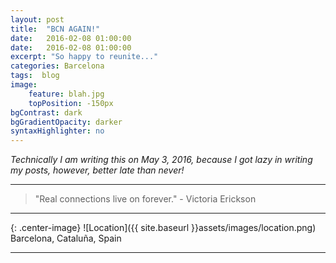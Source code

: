 ```yaml
---
layout: post
title:  "BCN AGAIN!"
date:   2016-02-08 01:00:00
date:   2016-02-08 01:00:00
excerpt: "So happy to reunite..."
categories: Barcelona
tags:  blog
image:
    feature: blah.jpg
    topPosition: -150px
bgContrast: dark
bgGradientOpacity: darker
syntaxHighlighter: no
---
```


*Technically I am writing this on May 3, 2016, because I got lazy in writing my posts, however, better late than never!*



<hr>

<blockquote class="largeQuote">"Real connections live on forever." - Victoria Erickson</blockquote>

<hr>

{: .center-image}
![Location]({{ site.baseurl }}assets/images/location.png) Barcelona, Cataluña, Spain

<hr>